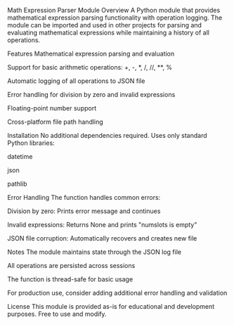 Math Expression Parser Module
Overview
A Python module that provides mathematical expression parsing functionality with operation logging. The module can be imported and used in other projects for parsing and evaluating mathematical expressions while maintaining a history of all operations.


Features
Mathematical expression parsing and evaluation

Support for basic arithmetic operations: +, -, *, /, //, **, %

Automatic logging of all operations to JSON file

Error handling for division by zero and invalid expressions

Floating-point number support

Cross-platform file path handling


Installation
No additional dependencies required. Uses only standard Python libraries:

datetime

json

pathlib


Error Handling
The function handles common errors:

Division by zero: Prints error message and continues

Invalid expressions: Returns None and prints "numslots is empty"

JSON file corruption: Automatically recovers and creates new file


Notes
The module maintains state through the JSON log file

All operations are persisted across sessions

The function is thread-safe for basic usage

For production use, consider adding additional error handling and validation

License
This module is provided as-is for educational and development purposes. Free to use and modify.

